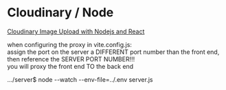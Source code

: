 # Cloudinary / Node  
[Cloudinary Image Upload with Nodejs and React](https://www.youtube.com/watch?v=Rw_QeJLnCK4)  
  
when configuring the proxy in vite.config.js:  
assign the port on the server a DIFFERENT port number than the front end,  
then reference the SERVER PORT NUMBER!!!  
you will proxy the front end TO the back end  

.../server$ node --watch --env-file=../.env server.js


